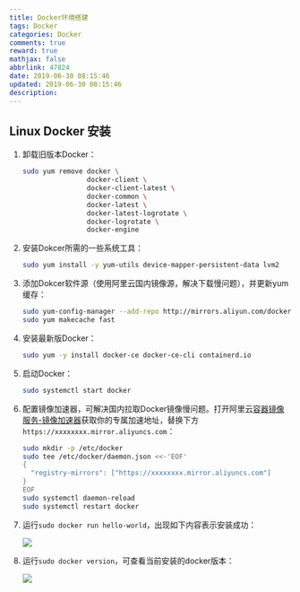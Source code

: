 ```yaml
---
title: Docker环境搭建
tags: Docker
categories: Docker
comments: true
reward: true
mathjax: false
abbrlink: 47824
date: 2019-06-30 08:15:46
updated: 2019-06-30 08:15:46
description:
---
```

## Linux Docker 安装

1. 卸载旧版本Docker：

   ```bash
   sudo yum remove docker \
                   docker-client \
                   docker-client-latest \
                   docker-common \
                   docker-latest \
                   docker-latest-logrotate \
                   docker-logrotate \
                   docker-engine
   ```

2. 安装Dokcer所需的一些系统工具：

   ```bash
   sudo yum install -y yum-utils device-mapper-persistent-data lvm2
   ```

3. 添加Dokcer软件源（使用阿里云国内镜像源，解决下载慢问题），并更新yum缓存：

   ```bash
   sudo yum-config-manager --add-repo http://mirrors.aliyun.com/docker-ce/linux/centos/docker-ce.repo
   sudo yum makecache fast
   ```

4. 安装最新版Docker：

   ```bash
   sudo yum -y install docker-ce docker-ce-cli containerd.io
   ```

5. 启动Docker：

   ```bash
   sudo systemctl start docker
   ```

6. 配置镜像加速器，可解决国内拉取Docker镜像慢问题。打开阿里云[容器镜像服务-镜像加速器](https://cr.console.aliyun.com/cn-shenzhen/instances/mirrors)获取你的专属加速地址，替换下方`https://xxxxxxxx.mirror.aliyuncs.com`：

   ```bash
   sudo mkdir -p /etc/docker
   sudo tee /etc/docker/daemon.json <<-'EOF'
   {
     "registry-mirrors": ["https://xxxxxxxx.mirror.aliyuncs.com"]
   }
   EOF
   sudo systemctl daemon-reload
   sudo systemctl restart docker
   ```

7. 运行`sudo docker run hello-world`，出现如下内容表示安装成功：

   ![](https://img.hujinbo.me/blog/20190630172405.png)

8. 运行`sudo docker version`，可查看当前安装的docker版本：

   ![](https://img.hujinbo.me/blog/20190630172716.png)
